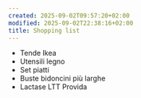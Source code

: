 ```yaml
---
created: 2025-09-02T09:57:20+02:00
modified: 2025-09-02T22:38:16+02:00
title: Shopping list
---
```


- Tende Ikea
- Utensili legno
- Set piatti
- Buste bidoncini più larghe
- Lactase LTT Provida
